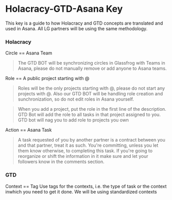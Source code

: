 # Holacracy-GTD-Asana Key

This key is a guide to how Holacracy and GTD concepts are translated and used in Asana.  All LG partners will be using the same methodology.

### Holacracy

Circle == Asana Team
>The GTD BOT will be synchronizing circles in Glassfrog with Teams in Asana, please do not manually remove or add anyone to Asana teams.

Role == A public project starting with @ 
>Roles will be the only projects starting with @,  please do not start any projects with @.  Also our GTD BOT will be handling role creation and sunchronization, so do not edit roles in Asana yourself.

>When you add a project, put the role in the first line of the description. GTD Bot will add the role to all tasks in that project assigned to you. GTD bot will nag you to add role to projects you own

Action == Asana Task 
>A task requested of you by another partner is a contract between you and that partner, treat it as such.  You're committing, unless you let them know otherwise, to completing this task.  If you're going to reorganize or shift the information in it make sure and let your followers know in the comments section.

### GTD
Context == Tag
Use tags for the contexts, i.e. the type of task or the context inwhich you need to get it done.
We will be using standardized contexts 
